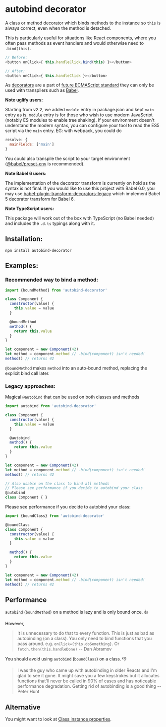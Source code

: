 # autobind decorator

A class or method decorator which binds methods to the instance so `this` is always correct, even when the method is detached.

This is particularly useful for situations like React components, where you often pass methods as event handlers and would otherwise need to `.bind(this)`.

```js
// Before:
<button onClick={ this.handleClick.bind(this) }></button>

// After:
<button onClick={ this.handleClick }></button>
```

As [decorators](https://github.com/wycats/javascript-decorators) are a part of [future ECMAScript standard](https://github.com/tc39/proposals) they can only be used with transpilers such as [Babel](http://babeljs.io).

**Note uglify users:**

Starting from v2.2, we added `module` entry in package.json and kept `main` entry as is. `module` entry is for those who wish to use modern JavaScript (notably ES modules to enable tree shaking). If your environment doesn't understand the modern syntax, you can configure your tool to read the ES5 script via the `main` entry. EG: with webpack, you could do

```js
resolve: {
  mainFields: ['main']
}
```

You could also transpile the script to your target environment ([@babel/preset-env](https://babeljs.io/docs/en/babel-preset-env) is recommended).

**Note Babel 6 users:**

The implementation of the decorator transform is currently on hold as the syntax is not final. If you would like to use this project with Babel 6.0, you may use [babel-plugin-transform-decorators-legacy](https://github.com/loganfsmyth/babel-plugin-transform-decorators-legacy) which implement Babel 5 decorator transform for Babel 6.

**Note TypeScript users:**

This package will work out of the box with TypeScript (no Babel needed) and includes the `.d.ts` typings along with it.

## Installation:

```
npm install autobind-decorator
```

## Examples:

### Recommended way to bind a method:

```js
import {boundMethod} from 'autobind-decorator'

class Component {
  constructor(value) {
    this.value = value
  }

  @boundMethod
  method() {
    return this.value
  }
}

let component = new Component(42)
let method = component.method // .bind(component) isn't needed!
method() // returns 42
```

`@boundMethod` makes `method` into an auto-bound method, replacing the explicit bind call later.

### Legacy approaches:

Magical `@autobind` that can be used on both classes and methods

```js
import autobind from 'autobind-decorator'

class Component {
  constructor(value) {
    this.value = value
  }

  @autobind
  method() {
    return this.value
  }
}

let component = new Component(42)
let method = component.method // .bind(component) isn't needed!
method() // returns 42

// Also usable on the class to bind all methods
// Please see performance if you decide to autobind your class
@autobind
class Component { }
```

Please see performance if you decide to autobind your class:

```js
import {boundClass} from 'autobind-decorator'

@boundClass
class Component {
  constructor(value) {
    this.value = value
  }

  method() {
    return this.value
  }
}

let component = new Component(42)
let method = component.method // .bind(component) isn't needed!
method() // returns 42
```

## Performance

`autobind` (`boundMethod`) on a method is lazy and is only bound once. :thumbsup:

However,

> It is unnecessary to do that to every function. This is just as bad as autobinding (on a class). You only need to bind functions that you pass around. e.g. `onClick={this.doSomething}`. Or `fetch.then(this.handleDone)`
  -- Dan Abramov‏

You should avoid using `autobind` (`boundClass`) on a class. :thumbsdown:

> I was the guy who came up with
autobinding in older Reacts and I'm glad
to see it gone. It might save you a few
keystrokes but it allocates functions
that'll never be called in 90% of cases
and has noticeable performance
degradation. Getting rid of autobinding
is a good thing
  -- Peter Hunt

## Alternative

You might want to look at [Class instance properties](https://tc39.github.io/proposal-class-public-fields/).
